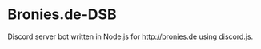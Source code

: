 Bronies.de-DSB
==============

Discord server bot written in Node.js for http://bronies.de using [discord.js](https://github.com/hydrabolt/discord.js/).
